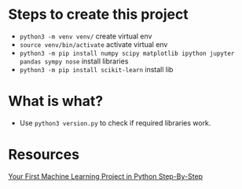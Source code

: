 # Steps to create this project
* `python3 -m venv venv/` create virtual env
* `source venv/bin/activate` activate virtual env
* `python3 -m pip install numpy scipy matplotlib ipython jupyter pandas sympy nose` install libraries
* `python3 -m pip install scikit-learn` install lib

# What is what?
* Use `python3 version.py` to check if required libraries work.

# Resources
[Your First Machine Learning Project in Python Step-By-Step](https://machinelearningmastery.com/machine-learning-in-python-step-by-step/)
